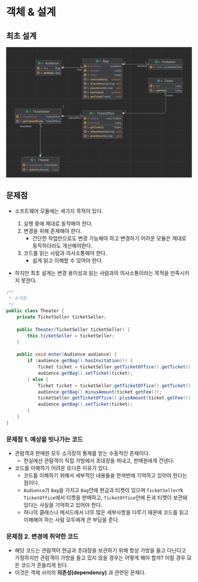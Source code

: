 # 객체 & 설계

## 최초 설계

![img.png](../images/as-is.png)

## 문제점

* 소프트웨어 모듈에는 세가지 목적이 있다.
  1. 실행 중에 제대로 동작해야 한다.
  2. 변경을 위해 존재해야 한다.
     * 간단한 작업만으로도 변경 가능해야 하고 변경하기 어려운 모듈은 제대로 동작하더라도 개선해야한다.
  3. 코드를 읽는 사람과 의사소통해야 한다.
     * 쉽게 읽고 이해할 수 있어야 한다.
     
* 하지만 최초 설계는 변경 용이성과 읽는 사람과의 의사소통이라는 목적을 만족시키지 못한다.

```java
/**
 * 소극장.
 */
public class Theater {
    private TicketSeller ticketSeller;

    public Theater(TicketSeller ticketSeller) {
        this.ticketSeller = ticketSeller;
    }

    public void enter(Audience audience) {
        if (audience.getBag().hasInvitation()) {
            Ticket ticket = ticketSeller.getTicketOffice().getTicket();
            audience.getBag().setTicket(ticket);
        } else {
            Ticket ticket = ticketSeller.getTicketOffice().getTicket();
            audience.getBag().minusAmount(ticket.getFee());
            ticketSeller.getTicketOffice().plusAmount(ticket.getFee());
            audience.getBag().setTicket(ticket);
        }
    }
}

```

### 문제점 1. 예상을 빗나가는 코드

* 관람객과 판매원 모두 소극장의 통제를 받는 수동적인 존재이다.
  * 현실에선 관람객이 직접 가방에서 초대장을 꺼내고, 판매원에게 건넨다.
* 코드를 이해하기 어려운 또다른 이유가 있다.
  * 코드를 이해하기 위해서 세부적인 내용들을 한꺼번에 기억하고 있어야 한다는 점이다.
  * `Audience`가 `Bag`을 가지고 `Bag`안에 현금과 티켓이 있으며 `TicketSeller`rk `TicketOffice`에서 티켓을 판매하고,
   `TicketOffice`안에 돈과 티켓이 보관돼 있다는 사실을 기억하고 있어야 한다.
  * 하나의 클래스나 메서드에서 너무 많은 세부사항을 다루기 때문에 코드를 읽고 이해해야 하는 사람 모두에게 큰 부담을 준다.

### 문제점 2. 변경에 취약한 코드

* 해당 코드는 관람객이 현금과 초대장을 보관하기 위해 항상 가방을 들고 다닌다고 가정하지만 관람객이 가방을 들고 있지 않을 경우는 어떻게 해야
 할까? 이럴 경우 모든 코드가 흔들리게 된다.
* 이것은 객체 사이의 **의존성(dependency)** 과 관련된 문제다.



